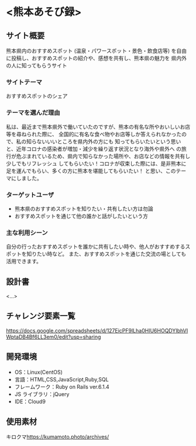 # <熊本あそび録>

## サイト概要

 熊本県内のおすすめスポット (温泉・パワースポット・景色・飲食店等)
を自由に投稿し、おすすめスポットの紹介や、感想を共有し、熊本県の魅力を
県内外の人に知ってもらうサイト

### サイトテーマ

おすすめスポットのシェア

### テーマを選んだ理由

 私は、最近まで熊本県外で働いていたのですが、熊本の有名な所やおいしいお店等を尋ねられた際に、
全国的に有名な食べ物やお店等しか答えられなかったので、私の知らないいいところを県内外の方にも
知ってもらいたいという思いと、近年コロナの感染者が増加・減少を繰り返す状況となり海外や県外へ
の旅行が危ぶまれているため、県内で知らなかった場所や、お店などの情報を共有し少しでもリフレッシュ
してもらいたい！コロナが収束した際には、是非熊本に足を運んでもらい、多くの方に熊本を堪能してもらいたい！
と思い、このテーマにしました。

### ターゲットユーザ

* 熊本県のおすすめスポットを知りたい・共有したい方は勿論
* おすすめスポットを通じて他の誰かと話がしたいという方

### 主な利用シーン

自分の行ったおすすめスポットを誰かに共有したい時や、他人がおすすめするスポットを知りたい時など。
また、おすすめスポットを通じた交流の場としても活用できます。

## 設計書

<...>

## チャレンジ要素一覧

<https://docs.google.com/spreadsheets/d/127EicPF9lLha0HIU6HOQDYIbhVIWptaDB4Bf6LL3em0/edit?usp=sharing>

## 開発環境

- OS：Linux(CentOS)
- 言語：HTML,CSS,JavaScript,Ruby,SQL
- フレームワーク：Ruby on Rails ver.6.1.4
- JS ライブラリ：jQuery
- IDE：Cloud9

## 使用素材

キロクマ<https://kumamoto.photo/archives/>

